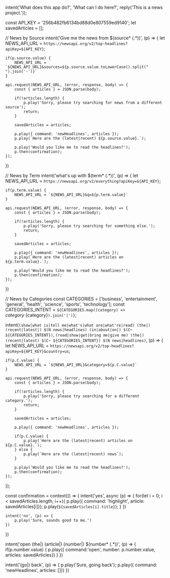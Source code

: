 intent('What does this app do?', 'What can I do here?',
reply('This is a news project.'));

const API_KEY = '256b482fb6134bd88d0e807559ed9140';
let savedArticles = [];

// News by Source
intent('Give me the news from $(source* (.*))', (p) => {
    let NEWS_API_URL = `https://newsapi.org/v2/top-headlines?apiKey=${API_KEY}`;

    if(p.source.value) {
        NEWS_API_URL = `${NEWS_API_URL}&sources=${p.source.value.toLowerCase().split(" ").join('-')}`
    }

    api.request(NEWS_API_URL, (error, response, body) => {
        const { articles } = JSON.parse(body);

        if(!articles.length) {
            p.play('Sorry, please try searching for news from a different source');
            return;
        }

        savedArticles = articles;

        p.play({ command: 'newHeadlines', articles });
        p.play(`Here are the (latest|recent) ${p.source.value}.`);

        p.play('Would you like me to read the headlines?');
        p.then(confirmation);
    });

})

// News by Term
intent('what\'s up with $(term* (.*))', (p) => {
    let NEWS_API_URL = `https://newsapi.org/v2/everything?apiKey=${API_KEY}`;

    if(p.term.value) {
        NEWS_API_URL = `${NEWS_API_URL}&q=${p.term.value}`
    }

    api.request(NEWS_API_URL, (error, response, body) => {
        const { articles } = JSON.parse(body);

        if(!articles.length) {
            p.play('Sorry, please try searching for something else.');
            return;
        }

        savedArticles = articles;

        p.play({ command: 'newHeadlines', articles });
        p.play(`Here are the (latest|recent) articles on ${p.term.value}.`);

        p.play('Would you like me to read the headlines?');
        p.then(confirmation);
    });

})

// News by Categories
const CATEGORIES = ['business', 'entertainment', 'general', 'health', 'science', 'sports', 'technology'];
const CATEGORIES_INTENT = `${CATEGORIES.map((category) => `${category}~${category}`).join('|')}`;

intent(`(show|what is|tell me|what's|what are|what're|read) (the|) (recent|latest|) $(N news|headlines) (in|about|on|) $(C~ ${CATEGORIES_INTENT})`,
`(read|show|get|bring me|give me) (the|) (recent|latest) $(C~ ${CATEGORIES_INTENT}) $(N news|headlines)`, (p) => {
let NEWS_API_URL = `https://newsapi.org/v2/top-headlines?apiKey=${API_KEY}&country=us`;

    if(p.C.value) {
        NEWS_API_URL = `${NEWS_API_URL}&category=${p.C.value}`
    }

    api.request(NEWS_API_URL, (error, response, body) => {
        const { articles } = JSON.parse(body);

        if(!articles.length) {
            p.play('Sorry, please try searching for a different category.');
            return;
        }

        savedArticles = articles;

        p.play({ command: 'newHeadlines', articles });

        if(p.C.value) {
            p.play(`Here are the (latest|recent) articles on ${p.C.value}.`);
        } else {
            p.play(`Here are the (latest|recent) news`);
        }

        p.play('Would you like me to read the headlines?');
        p.then(confirmation);
    });

});

const confirmation = context(() => {
intent('yes', async (p) => {
for(let i = 0; i < savedArticles.length; i++){
p.play({ command: 'highlight', article: savedArticles[i]});
p.play(`${savedArticles[i].title}`);
}
})

    intent('no', (p) => {
        p.play('Sure, sounds good to me.')
    })

})

intent('open (the|) (article|) (number|) $(number* (.*))', (p) => {
if(p.number.value) {
p.play({ command:'open', number: p.number.value, articles: savedArticles})
}
})

intent('(go|) back', (p) => {
p.play('Sure, going back');
p.play({ command: 'newHeadlines', articles: []})
})
